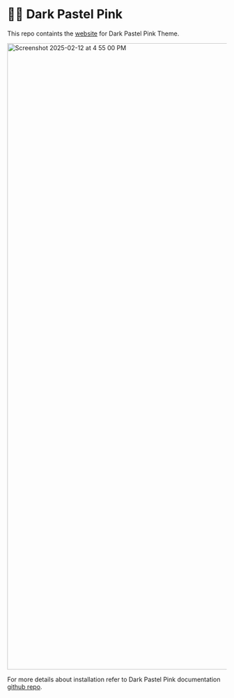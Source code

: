 # 📎✨ Dark Pastel Pink 
This repo containts the [website](https://dark-pastel-pink-theme.netlify.app/) for Dark Pastel Pink Theme.

<img width="1440" alt="Screenshot 2025-02-12 at 4 55 00 PM" src="https://github.com/user-attachments/assets/10ac1b8a-467f-4515-9c50-6d574b9aa264" />

For more details about installation refer to Dark Pastel Pink documentation [github repo](https://github.com/dpoppe7/vscode-theme-dark-pastel-pink).